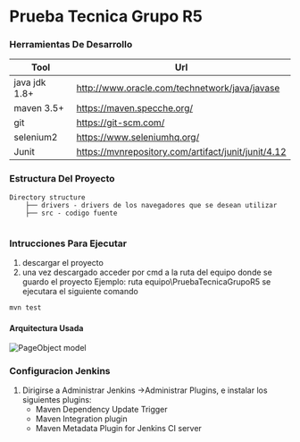 # Prueba Tecnica Grupo R5


### Herramientas De Desarrollo


|Tool|Url
|----|----
|java jdk 1.8+|http://www.oracle.com/technetwork/java/javase
|maven 3.5+|https://maven.specche.org/
|git|https://git-scm.com/
|selenium2|https://www.seleniumhq.org/
|Junit|https://mvnrepository.com/artifact/junit/junit/4.12


### Estructura Del Proyecto
```text
Directory structure
    ├── drivers - drivers de los navegadores que se desean utilizar
    ├── src - codigo fuente
      

```

### Intrucciones Para Ejecutar
1. descargar el proyecto
2. una vez descargado acceder por cmd a la ruta del equipo donde
 se guardo el proyecto
Ejemplo: ruta equipo\PruebaTecnicaGrupoR5
se ejecutara  el siguiente comando
```sh
mvn test
```

#### Arquitectura Usada


![PageObject model](https://i2.wp.com/www.softwaretestingmaterial.com/wp-content/uploads/2017/10/Page-Object-Model-Framework.png?resize=1024%2C762&ssl=1)

### Configuracion Jenkins

1. Dirigirse a Administrar Jenkins ->Administrar Plugins, e instalar los  siguientes plugins:
   * Maven Dependency Update Trigger
   * Maven Integration plugin
   * Maven Metadata Plugin for Jenkins CI server
   
